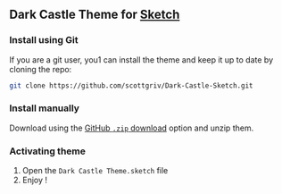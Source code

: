 ## Dark Castle Theme for [Sketch](https://www.sketch.com/)

### Install using Git

If you are a git user, you1 can install the theme and keep it up to date by cloning the repo:

```bash
git clone https://github.com/scottgriv/Dark-Castle-Sketch.git
```

### Install manually

Download using the [GitHub `.zip` download](https://github.com/scottgriv/Dark-Castle-Sketch/archive/main.zip) option and unzip them.

### Activating theme

1. Open the `Dark Castle Theme.sketch` file
2. Enjoy !
